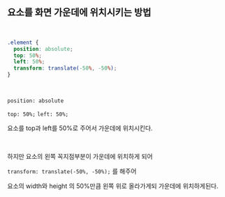 ## 요소를 화면 가운데에 위치시키는 방법

<br>

```css
.element {
  position: absolute;
  top: 50%;
  left: 50%;
  transform: translate(-50%, -50%);
}
```

<br>

`position: absolute`

`top: 50%;`
`left: 50%;`

요소를 top과 left를  50%로 주어서 가운데에 위치시킨다.

<br>

하지만 요소의 왼쪽 꼭지점부분이 가운데에 위치하게 되어

`transform: translate(-50%, -50%);` 를 해주어

요소의 width와 height 의 50%만큼 왼쪽 위로 올라가게되 가운데에 위치하게된다.